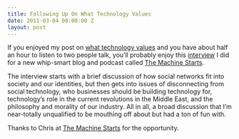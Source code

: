 ```yaml
---
title: Following Up On What Technology Values
date: 2011-03-04 00:00:00 Z
layout: post
---
```


If you enjoyed my post on [what technology values](http://al3x.net/2011/02/21/technology-and-values.html) and you have about half an hour to listen to two people talk, you’ll probably enjoy this [interview](http://www.themachinestarts.com/read/26) I did for a new whip-smart blog and podcast called [The Machine Starts](http://www.themachinestarts.com/).

The interview starts with a brief discussion of how social networks fit into society and our identities, but then gets into issues of disconnecting from social technology, who businesses should be building technology for, technology’s role in the current revolutions in the Middle East, and the philosophy and morality of our industry. All in all, a broad discussion that I’m near-totally unqualified to be mouthing off about but had a ton of fun with.

Thanks to Chris at [The Machine Starts](http://www.themachinestarts.com/) for the opportunity.
